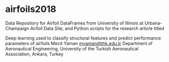 # airfoils2018
Data Repository for Airfoil DataFrames  from University of Illinois at Urbana-Champaign Airfoil Data Site, and Python scripts for the research article titled

Deep learning used to classify structural features and predict performance parameters of airfoils
Mecit Yaman myaman@thk.edu.tr
Department of Aeronautical Engineering, University of the Turkish Aeronautical Association, Ankara, Turkey


